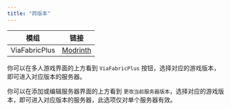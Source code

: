 ```yaml
---
title: "跨版本"
---
```


| 模组          | 链接                                                |
| ------------- | --------------------------------------------------- |
| ViaFabricPlus | [Modrinth](https://modrinth.com/mod/viafabricplus/) |

你可以在多人游戏界面的上方看到 `ViaFabricPlus` 按钮，选择对应的游戏版本，即可进入对应版本的服务器。

你可以在添加或编辑服务器界面的上方看到 `更改当前服务器版本`，选择对应的游戏版本，即可进入对应版本的服务器，此选项仅对单个服务器有效。